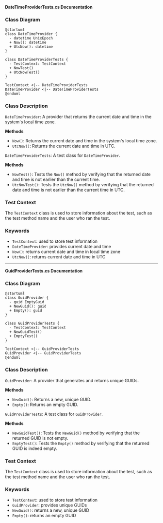 **DateTimeProviderTests.cs Documentation**

### Class Diagram
```
@startuml
class DateTimeProvider {
  - datetime UnixEpoch
  + Now(): datetime
  + UtcNow(): datetime
}

class DateTimeProviderTests {
  - TestContext: TestContext
  + NowTest()
  + UtcNowTest()
}

TestContext <|-- DateTimeProviderTests
DateTimeProvider <|-- DateTimeProviderTests
@enduml
```
### Class Description

`DateTimeProvider`: A provider that returns the current date and time in the system's local time zone.

**Methods**

* `Now()`: Returns the current date and time in the system's local time zone.
* `UtcNow()`: Returns the current date and time in UTC.

`DateTimeProviderTests`: A test class for `DateTimeProvider`.

**Methods**

* `NowTest()`: Tests the `Now()` method by verifying that the returned date and time is not earlier than the current time.
* `UtcNowTest()`: Tests the `UtcNow()` method by verifying that the returned date and time is not earlier than the current time in UTC.

### Test Context

The `TestContext` class is used to store information about the test, such as the test method name and the user who ran the test.

### Keywords

* `TestContext`: used to store test information
* `DateTimeProvider`: provides current date and time
* `Now()`: returns current date and time in local time zone
* `UtcNow()`: returns current date and time in UTC

---

**GuidProviderTests.cs Documentation**

### Class Diagram
```
@startuml
class GuidProvider {
  - guid EmptyGuid
  + NewGuid(): guid
  + Empty(): guid
}

class GuidProviderTests {
  - TestContext: TestContext
  + NewGuidTest()
  + EmptyTest()
}

TestContext <|-- GuidProviderTests
GuidProvider <|-- GuidProviderTests
@enduml
```
### Class Description

`GuidProvider`: A provider that generates and returns unique GUIDs.

**Methods**

* `NewGuid()`: Returns a new, unique GUID.
* `Empty()`: Returns an empty GUID.

`GuidProviderTests`: A test class for `GuidProvider`.

**Methods**

* `NewGuidTest()`: Tests the `NewGuid()` method by verifying that the returned GUID is not empty.
* `EmptyTest()`: Tests the `Empty()` method by verifying that the returned GUID is indeed empty.

### Test Context

The `TestContext` class is used to store information about the test, such as the test method name and the user who ran the test.

### Keywords

* `TestContext`: used to store test information
* `GuidProvider`: provides unique GUIDs
* `NewGuid()`: returns a new, unique GUID
* `Empty()`: returns an empty GUID